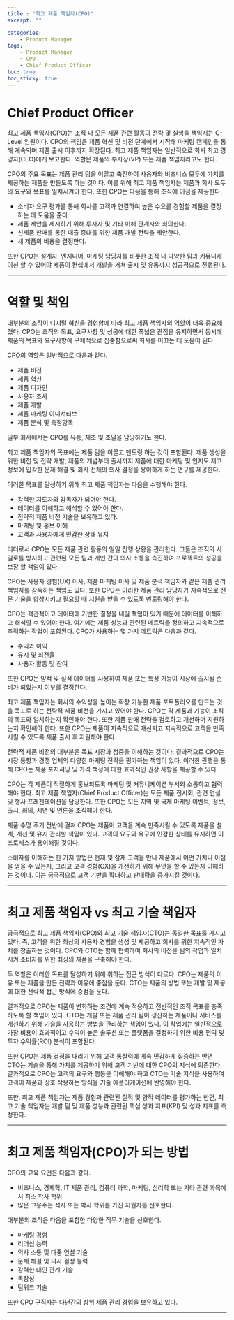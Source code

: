 ```yaml
---
title : "최고 제품 책임자(CPO)"
excerpt: ""

categories:
    - Product Manager
tags:
    - Product Manager
    - CPO
    - Chief Product Officer
toc: true
toc_sticky: true
---
```


# Chief Product Officer

최고 제품 책임자(CPO)는 조직 내 모든 제품 관련 활동의 전략 및 실행을 책임지는 C-Level 임원이다. CPO의 책임은 제품 혁신 및 비전 단계에서 시작해 마케팅 캠페인을 통해 계속되며 제품 출시 이후까지 확장된다. 최고 제품 책임자는 일반적으로 회사 최고 경영자(CEO)에게 보고한다. 역할은 제품의 부사장(VP) 또는 제품 책임자라고도 한다.

CPO의 주요 목표는 제품 관리 팀을 이끌고 촉진하여 사용자와 비즈니스 모두에 가치를 제공하는 제품을 만들도록 하는 것이다. 이를 위해 최고 제품 책임자는 제품과 회사 모두의 요구와 목표를 일치시켜야 한다. 또한 CPO는 다음을 통해 조직에 이점을 제공한다.

- 소비자 요구 평가를 통해 회사를 고객과 연결하여 높은 수요를 경험할 제품을 결정하는 데 도움을 준다.
- 제품 제안을 제시하기 위해 투자자 및 기타 이해 관계자와 회의한다.
- 신제품 판매를 통한 매출 증대를 위한 제품 개발 전략을 제안한다.
- 새 제품의 비용을 결정한다.

또한 CPO는 설계자, 엔지니어, 마케팅 담당자를 비롯한 조직 내 다양한 팀과 커뮤니케이션 할 수 있어야 제품이 컨셉에서 개발을 거쳐 출시 및 유통까지 성공적으로 진행된다.

---

# 역할 및 책임

대부분의 조직이 디지털 혁신을 경험함에 따라 최고 제품 책임자의 역할이 더욱 중요해졌다. CPO는 조직의 목표, 요구사항 및 성공에 대한 폭넓은 관점을 유지하면서 동시에 제품의 목표와 요구사항에 구체적으로 집중함으로써 회사를 이끄는 데 도움이 된다.

CPO의 역할은 일반적으로 다음과 같다.

- 제품 비전
- 제품 혁신
- 제품 디자인
- 사용자 조사
- 제품 개발
- 제품 마케팅 이니셔티브
- 제품 분석 및 측정항목

일부 회사에서는 CPO를 유통, 제조 및 조달을 담당하기도 한다.

최고 제품 책임자의 목표에는 제품 팀을 이끌고 멘토링 하는 것이 포함된다. 제품 생성을 위한 비전 및 전략 개발, 제품의 개념부터 출시까지 제품에 대한 마케팅 및 인지도 제고 정보에 입각한 문제 해결 및 회사 전체의 의사 결정을 용이하게 하는 연구를 제공한다. 

이러한 목표를 달성하기 위해 최고 제품 책임자는 다음을 수행해야 한다.

- 강력한 지도자와 감독자가 되어야 한다.
- 데이터를 이해하고 해석할 수 있어야 한다.
- 전략적 제품 비전 기술을 보유하고 있다.
- 마케팅 및 홍보 이해
- 고객과 사용자에게 민감한 상태 유지

리더로서 CPO는 모든 제품 관련 활동의 일일 진행 상황을 관리한다. 그들은 조직의 사일로를 방지하고 관련된 모든 팀과 개인 간의 의사 소통을 촉진하여 프로젝트의 성공을 보장 할 책임이 있다.

CPO는 사용자 경험(UX) 이사, 제품 마케팅 이사 및 제품 분석 책임자와 같은 제품 관리 책임자를 감독하는 책임도 있다. 또한 CPO는 이러한 제품 관리 담당자가 지속적으로 전문 기술을 향상시키고 필요할 때 지원을 받을 수 있도록 멘토링해야 한다.

CPO는 객관적이고 데이터에 기반한 결정을 내릴 책임이 있기 때문에 데이터를 이해하고 해석할 수 있어야 한다. 여기에는 제품 성능과 관련된 메트릭을 정의하고 지속적으로 추적하는 작업이 포함된다. CPO가 사용하는 몇 가지 메트릭은 다음과 같다.

- 수익과 이익
- 유지 및 회전율
- 사용자 활동 및 참여

또한 CPO는 양적 및 질적 데이터를 사용하여 제품 또는 특정 기능이 시장에 출시될 준비가 되었는지 여부를 결정한다.

최고 제품 책임자는 회사의 수익성을 높이는 확장 가능한 제품 포트폴리오를 만드는 것을 목표로 하는 전략적 제품 비전을 가지고 있어야 한다. CPO는 각 제품과 기능이 조직의 목표와 일치하는지 확인해야 한다. 또한 제품 판매 전략을 검토하고 개선하며 지원하는지 확인해야 한다. 또한 CPO는 제품이 지속적으로 개선되고 지속적으로 고객을 만족시킬 수 있도록 제품 출시 후 지원해야 한다.

전략적 제품 비전의 대부분은 목표 시장과 청중을 이해하는 것이다. 결과적으로 CPO는 시장 동향과 경쟁 업체의 다양한 마케팅 전략을 평가하는 책임이 있다. 이러한 관행을 통해 CPO는 제품 포지셔닝 및 가격 책정에 대한 효과적인 권장 사항을 제공할 수 있다.

CPO는 각 제품이 적절하게 홍보되도록 마케팅 및 커뮤니케이션 부서와 소통하고 협력해야 한다. 최고 제품 책임자(Chief Product Officer)는 모든 제품 전시회, 관련 연설 및 행사 프레젠테이션을 담당한다. 또한 CPO는 모든 지역 및 국제 마케팅 이벤트, 정보, 출시, 회의, 시연 및 언론을 조직해야 한다.

제품 수명 주기 전반에 걸쳐 CPO는 제품이 고객을 계속 만족시킬 수 있도록 제품을 설계, 개선 및 유지 관리할 책임이 있다. 고객의 요구와 욕구에 민감한 상태를 유지하면 이 프로세스가 용이해질 것이다.

소비자를 이해하는 한 가지 방법은 현재 및 잠재 고객을 만나 제품에서 어떤 가치나 이점을 얻을 수 있는지, 그리고 고객 경험(CX)을 개선하기 위해 무엇을 할 수 있는지 이해하는 것이다. 이는 궁극적으로 고객 기반을 확대하고 판매량을 증가시킬 것이다.

---

# 최고 제품 책임자 vs 최고 기술 책임자

궁극적으로 최고 제품 책임자(CPO)와 최고 기술 책임자(CTO)는 동일한 목표를 가지고 있다. 즉, 고객을 위한 최상의 사용자 경험을 생성 및 제공하고 회사를 위한 지속적인 가치를 창출하는 것이다. CPO와 CTO는 함께 협력하여 회사의 비전을 팀의 작업과 일치시켜 소비자를 위한 최상의 제품을 구축해야 한다. 

두 역할은 이러한 목표를 달성하기 위해 취하는 접근 방식이 다르다. CPO는 제품의 이유 또는 제품을 만든 전략과 이유에 중점을 둔다. CTO는 제품의 방법 또는 개발 및 제공에 대한 전략적 접근 방식에 중점을 둔다.

결과적으로 CPO는 제품이 변화하는 조건에 계속 적응하고 전반적인 조직 목표를 충족하도록 할 책임이 있다. CTO는 개발 또는 제품 관리 팀이 생산하는 제품이나 서비스를 개선하기 위해 기술을 사용하는 방법을 관리하는 책임이 있다. 이 작업에는 일반적으로 가장 비용이 효과적이고 수익이 높은 솔루션 또는 플랫폼을 결정하기 위한 비용 편익 및 투자 수익률(ROI) 분석이 포함된다.

또한 CPO는 제품 결정을 내리기 위해 고객 통찰력에 계속 민감하게 집중하는 반면 CTO는 기술을 통해 가치를 제공하기 위해 고객 기반에 대한 CPO의 지식에 의존한다. 결과적으로 CPO는 고객의 요구와 행동을 이해해야 하고 CTO는 기술 지식을 사용하여 고객이 제품과 상호 작용하는 방식을 기술 애플리케이션에 반영해야 한다. 

또한, 최고 제품 책임자는 제품 경험과 관련된 질적 및 양적 데이터를 평가하는 반면, 최고 기술 책임자는 개발 팀 및 제품 성능과 관련된 핵심 성과 지표(KPI) 및 성과 지표를 측정한다.

---

# 최고 제품 책임자(CPO)가 되는 방법

CPO의 교육 요건은 다음과 같다.

- 비즈니스, 경제학, IT 제품 관리, 컴퓨터 과학, 마케팅, 심리학 또는 기타 관련 과목에서 최소 학사 학위.
- 많은 고용주는 석사 또는 박사 학위를 가진 지원자를 선호한다.
  
대부분의 조직은 다음을 포함한 다양한 직무 기술을 선호한다.

- 마케팅 경험
- 리더십 능력
- 의사 소통 및 대중 연설 기술
- 문제 해결 및 의사 결정 능력
- 강력한 대인 관계 기술
- 독창성
- 팀워크 기술

또한 CPO 구직자는 다년간의 상위 제품 관리 경험을 보유하고 있다.

---